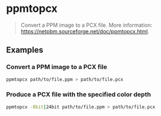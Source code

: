 # ppmtopcx

> Convert a PPM image to a PCX file. More information: <https://netpbm.sourceforge.net/doc/ppmtopcx.html>.

## Examples

### Convert a PPM image to a PCX file

```bash
ppmtopcx path/to/file.ppm > path/to/file.pcx
```

### Produce a PCX file with the specified color depth

```bash
ppmtopcx -8bit|24bit path/to/file.ppm > path/to/file.pcx
```
